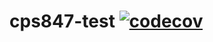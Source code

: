 # cps847-test [![codecov](https://codecov.io/gh/emily3948/cps847-test/branch/main/graph/badge.svg?token=GRDG8ZS4DA)](https://codecov.io/gh/emily3948/cps847-test)
